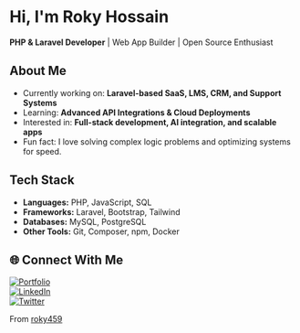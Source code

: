 # Hi, I'm Roky Hossain  

**PHP & Laravel Developer** | Web App Builder | Open Source Enthusiast  

## About Me  
-  Currently working on: **Laravel-based SaaS, LMS, CRM, and Support Systems**  
-  Learning: **Advanced API Integrations & Cloud Deployments**  
-  Interested in: **Full-stack development, AI integration, and scalable apps**  
-  Fun fact: I love solving complex logic problems and optimizing systems for speed.  

## Tech Stack  
- **Languages:** PHP, JavaScript, SQL  
- **Frameworks:** Laravel, Bootstrap, Tailwind  
- **Databases:** MySQL, PostgreSQL  
- **Other Tools:** Git, Composer, npm, Docker  

## 🌐 Connect With Me  
[![Portfolio](https://img.shields.io/badge/Portfolio-%230077B5.svg?&style=for-the-badge&logo=google-chrome&logoColor=white)](https://your-portfolio-link.com)  
[![LinkedIn](https://img.shields.io/badge/LinkedIn-%230077B5.svg?&style=for-the-badge&logo=linkedin&logoColor=white)](https://linkedin.com/in/your-username)  
[![Twitter](https://img.shields.io/badge/Twitter-%231DA1F2.svg?&style=for-the-badge&logo=twitter&logoColor=white)](https://twitter.com/your-username)  

From [roky459](https://github.com/rokyh459)
